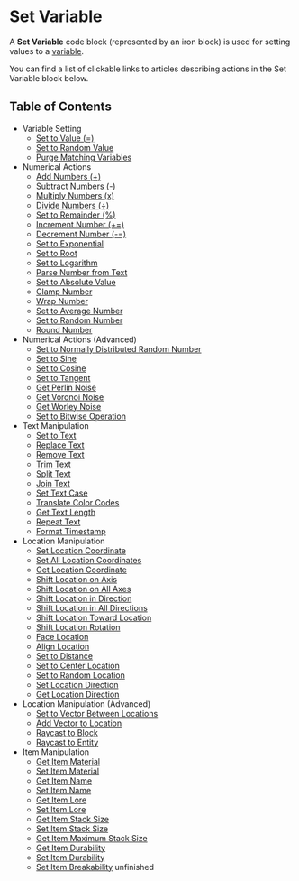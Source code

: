 # Set Variable

A **Set Variable** code block (represented by an iron block) is used for setting values to a [variable](Variables.md).

You can find a list of clickable links to articles describing actions in the Set Variable block below.

## Table of Contents

- Variable Setting
    - [Set to Value (=)](Code_Blocks/Set_Variable/Set_to_Value.md)
    - [Set to Random Value](Code_Blocks/Set_Variable/Set_to_Random_Value.md)
    - [Purge Matching Variables](Code_Blocks/Set_Variable/Purge_Matching_Variables.md)
- Numerical Actions
    - [Add Numbers (+)](Code_Blocks/Set_Variable/Add_Numbers.md)
    - [Subtract Numbers (-)](Code_Blocks/Set_Variable/Subtract_Numbers.md)
    - [Multiply Numbers (x)](Code_Blocks/Set_Variable/Multiply_Numbers.md)
    - [Divide Numbers (÷)](Code_Blocks/Set_Variable/Divide_Numbers.md)
    - [Set to Remainder (%)](Code_Blocks/Set_Variable/Set_to_Remainder.md)
    - [Increment Number (+=)](Code_Blocks/Set_Variable/Increment_Number.md)
    - [Decrement Number (-=)](Code_Blocks/Set_Variable/Decrement_Number.md)
    - [Set to Exponential](Code_Blocks/Set_Variable/Set_to_Exponential.md)
    - [Set to Root](Code_Blocks/Set_Variable/Set_to_Root.md)
    - [Set to Logarithm](Code_Blocks/Set_Variable/Set_to_Logarithm.md)
    - [Parse Number from Text](Code_Blocks/Set_Variable/Parse_Number_from_Text.md)
    - [Set to Absolute Value](Code_Blocks/Set_Variable/Set_to_Absolute_Value.md)
    - [Clamp Number](Code_Blocks/Set_Variable/Clamp_Number.md)
    - [Wrap Number](Code_Blocks/Set_Variable/Wrap_Number.md)
    - [Set to Average Number](Code_Blocks/Set_Variable/Set_to_Average_Number.md)
    - [Set to Random Number](Code_Blocks/Set_Variable/Set_to_Random_Number.md)
    - [Round Number](Code_Blocks/Set_Variable/Round_Number.md)
- Numerical Actions (Advanced)
    - [Set to Normally Distributed Random Number](Code_Blocks/Set_Variable/Set_to_Normally_Distributed_Random_Number.md)
    - [Set to Sine](Code_Blocks/Set_Variable/Set_to_Sine.md)
    - [Set to Cosine](Code_Blocks/Set_Variable/Set_to_Cosine.md)
    - [Set to Tangent](Code_Blocks/Set_Variable/Set_to_Tangent.md)
    - [Get Perlin Noise](Code_Blocks/Set_Variable/Get_Perlin_Noise.md)
    - [Get Voronoi Noise](Code_Blocks/Set_Variable/Get_Voronoi_Noise.md)
    - [Get Worley Noise](Code_Blocks/Set_Variable/Get_Worley_Noise.md)
    - [Set to Bitwise Operation](Code_Blocks/Set_Variable/Set_to_Bitwise_Operation.md)
- Text Manipulation
    - [Set to Text](Code_Blocks/Set_Variable/Set_to_Text.md)
    - [Replace Text](Code_Blocks/Set_Variable/Replace_Text.md)
    - [Remove Text](Code_Blocks/Set_Variable/Remove_Text.md)
    - [Trim Text](Code_Blocks/Set_Variable/Trim_Text.md)
    - [Split Text](Code_Blocks/Set_Variable/Split_Text.md)
    - [Join Text](Code_Blocks/Set_Variable/Join_Text.md)
    - [Set Text Case](Code_Blocks/Set_Variable/Set_Text_Case.md)
    - [Translate Color Codes](Code_Blocks/Set_Variable/Translate_Color_Codes.md)
    - [Get Text Length](Code_Blocks/Set_Variable/Get_Text_Length.md)
    - [Repeat Text](Code_Blocks/Set_Variable/Repeat_Text.md)
    - [Format Timestamp](Code_Blocks/Set_Variable/Format_Timestamp.md)
- Location Manipulation
    - [Set Location Coordinate](Code_Blocks/Set_Variable/Set_Location_Coordinate.md)
    - [Set All Location Coordinates](Code_Blocks/Set_Variable/Set_All_Location_Coordinates.md)
    - [Get Location Coordinate](Code_Blocks/Set_Variable/Get_Location_Coordinate.md)
    - [Shift Location on Axis](Code_Blocks/Set_Variable/Shift_Location_on_Axis.md)
    - [Shift Location on All Axes](Code_Blocks/Set_Variable/Shift_Location_on_All_Axes.md)
    - [Shift Location in Direction](Code_Blocks/Set_Variable/Shift_Location_in_Direction.md)
    - [Shift Location in All Directions](Code_Blocks/Set_Variable/Shift_Location_in_All_Directions.md)
    - [Shift Location Toward Location](Code_Blocks/Set_Variable/Shift_Location_Toward_Location.md)
    - [Shift Location Rotation](Code_Blocks/Set_Variable/Shift_Location_Rotation.md)
    - [Face Location](Code_Blocks/Set_Variable/Face_Location.md)
    - [Align Location](Code_Blocks/Set_Variable/Align_Location.md)
    - [Set to Distance](Code_Blocks/Set_Variable/Set_to_Distance.md)
    - [Set to Center Location](Code_Blocks/Set_Variable/Set_to_Center_Location.md)
    - [Set to Random Location](Code_Blocks/Set_Variable/Set_to_Random_Location.md)
    - [Set Location Direction](Code_Blocks/Set_Variable/Set_Location_Direction.md)
    - [Get Location Direction](Code_Blocks/Set_Variable/Get_Location_Direction.md)
- Location Manipulation (Advanced)
    - [Set to Vector Between Locations](Code_Blocks/Set_Variable/Set_to_Vector_Between_Locations.md)
    - [Add Vector to Location](Code_Blocks/Set_Variable/Add_Vector_to_Location.md)
    - [Raycast to Block](Code_Blocks/Set_Variable/Raycast_to_Block.md)
    - [Raycast to Entity](Code_Blocks/Set_Variable/Raycast_to_Entity.md)
- Item Manipulation
    - [Get Item Material](Code_Blocks/Set_Variable/Get_Item_Material.md)
    - [Set Item Material](Code_Blocks/Set_Variable/Set_Item_Material.md)
    - [Get Item Name](Code_Blocks/Set_Variable/Get_Item_Name.md)
    - [Set Item Name](Code_Blocks/Set_Variable/Set_Item_Name.md)
    - [Get Item Lore](Code_Blocks/Set_Variable/Get_Item_Lore.md)
    - [Set Item Lore](Code_Blocks/Set_Variable/Set_Item_Lore.md)
    - [Get Item Stack Size](Code_Blocks/Set_Variable/Get_Item_Stack_Size.md)
    - [Set Item Stack Size](Code_Blocks/Set_Variable/Set_Item_Stack_Size.md)
    - [Get Item Maximum Stack Size](Code_Blocks/Set_Variable/Get_Item_Maximum_Stack_Size.md)
    - [Get Item Durability](Code_Blocks/Set_Variable/Get_Item_Durability.md)
    - [Set Item Durability](Code_Blocks/Set_Variable/Set_Item_Durability.md)
    - [Set Item Breakability](Code_Blocks/Set_Variable/Set_Item_Breakability.md)
    unfinished
